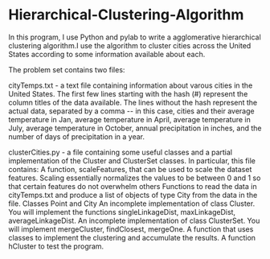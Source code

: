 # Hierarchical-Clustering-Algorithm
In this program, I use Python and pylab to write a agglomerative hierarchical clustering algorithm.I use the algorithm to cluster cities across the United States according to some information available about each.  

The problem set contains two files: 

cityTemps.txt - a text file containing information about varous cities in the United States. The first few lines starting with the hash (#) represent the column titles of the data available. The lines without the hash represent the actual data, separated by a comma -- in this case, cities and their average temperature in Jan, average temperature in April, average temperature in July, average temperature in October, annual precipitation in inches, and the number of days of precipitation in a year.

clusterCities.py - a file containing some useful classes and a partial implementation of the Cluster and ClusterSet classes. In particular, this file contains:
A function, scaleFeatures, that can be used to scale the dataset features. Scaling essentially normalizes the values to be between 0 and 1 so that certain features do not overwhelm others
Functions to read the data in cityTemps.txt and produce a list of objects of type City from the data in the file.
Classes Point and City
An incomplete implementation of class Cluster. You will implement the functions singleLinkageDist, maxLinkageDist, averageLinkageDist.
An incomplete implementation of class ClusterSet. You will implement mergeCluster, findClosest, mergeOne.
A function that uses classes to implement the clustering and accumulate the results.
A function hCluster to test the program.




